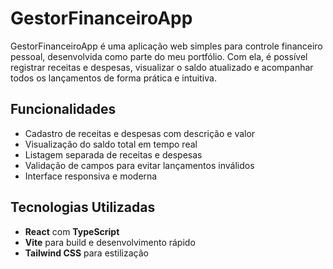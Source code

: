 # GestorFinanceiroApp

GestorFinanceiroApp é uma aplicação web simples para controle financeiro pessoal, desenvolvida como parte do meu portfólio. Com ela, é possível registrar receitas e despesas, visualizar o saldo atualizado e acompanhar todos os lançamentos de forma prática e intuitiva.

## Funcionalidades

- Cadastro de receitas e despesas com descrição e valor
- Visualização do saldo total em tempo real
- Listagem separada de receitas e despesas
- Validação de campos para evitar lançamentos inválidos
- Interface responsiva e moderna

## Tecnologias Utilizadas

- **React** com **TypeScript**
- **Vite** para build e desenvolvimento rápido
- **Tailwind CSS** para estilização
